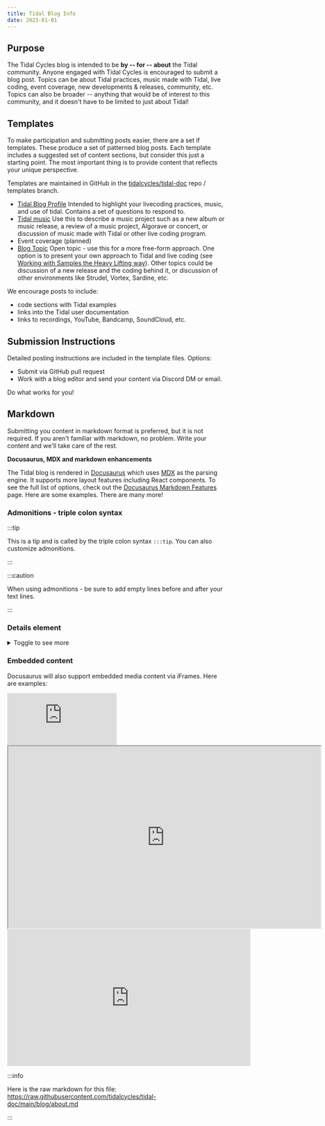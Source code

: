 ```yaml
---
title: Tidal Blog Info
date: 2023-01-01
---
```


## Purpose
The Tidal Cycles blog is intended to be **by -- for -- about** the Tidal community.
Anyone engaged with Tidal Cycles is encouraged to submit a blog post. Topics can be about Tidal practices, music made with Tidal, live coding, event coverage, new developments & releases, community, etc. Topics can also be broader -- anything that would be of interest to this community, and it doesn't have to be limited to just about Tidal!

## Templates
To make participation and submitting posts easier, there are a set if templates. These produce a set of patterned blog posts. Each template includes a suggested set of content sections, but consider this just a starting point. The most important thing is to provide content that reflects your unique perspective.

Templates are maintained in GitHub in the [tidalcycles/tidal-doc](https://github.com/tidalcycles/tidal-doc/) repo / templates branch.

- [Tidal Blog Profile](https://github.com/tidalcycles/tidal-doc/blob/templates/templates/blog_tidal_profile.md) Intended to highlight your livecoding practices, music, and use of tidal. Contains a set of questions to respond to.
- [Tidal music](https://github.com/tidalcycles/tidal-doc/blob/templates/templates/blog_tidal_music.md) Use this to describe a music project such as a new album or music release, a review of a music project, Algorave or concert, or discussion of music made with Tidal or other live coding program.
- Event coverage (planned)
- [Blog Topic](https://github.com/tidalcycles/tidal-doc/blob/templates/templates/blog_topic.md) Open topic - use this for a more free-form approach. One option is to present your own approach to Tidal and live coding (see [Working with Samples the Heavy Lifting way](https://tidalcycles.org/blog/tidal_profile_heavylifting)). Other topics could be discussion of a new release and the coding behind it, or discussion of other environments like Strudel, Vortex, Sardine, etc.

We encourage posts to include:
- code sections with Tidal examples
- links into the Tidal user documentation
- links to recordings, YouTube, Bandcamp, SoundCloud, etc.

## Submission Instructions
Detailed posting instructions are included in the template files. Options:
- Submit via GitHub pull request
- Work with a blog editor and send your content via Discord DM or email.

Do what works for you!

## Markdown
Submitting you content in markdown format is preferred, but it is not required. If you aren't familiar with markdown, no problem. Write your content and we'll take care of the rest.

**Docusaurus, MDX and markdown enhancements**

The Tidal blog is rendered in [Docusaurus](https://docusaurus.io/) which uses [MDX](https://mdxjs.com/) as the parsing engine. It supports more layout features including React components. To see the full list of options, check out the [Docusaurus Markdown Features](https://docusaurus.io/docs/markdown-features) page. Here are some examples. There are many more!

### Admonitions - triple colon syntax

:::tip

This is a tip and is called by the triple colon syntax `:::tip`. You can also customize admonitions.

:::

:::caution

When using admonitions - be sure to add empty lines before and after your text lines.

:::

### Details element

<details>
  <summary>Toggle to see more</summary>
  <div>
    <div>This is the detail revealed. This is useful for a long code block, allowing users flexibility in how they read through your post. </div>
    <br/>
  </div>
</details>

### Embedded content
Docusaurus will also support embedded media content via iFrames. Here are examples:

<iframe style="border: 0; width: 50%; height: 120px;" src="https://bandcamp.com/EmbeddedPlayer/album=2497832033/size=large/bgcol=ffffff/linkcol=0687f5/tracklist=false/artwork=small/track=1186964921/transparent=true/" seamless><a href="https://ghostchamb3r.bandcamp.com/album/necronom">NECRONOM by GhostChamb3r</a></iframe>  


<iframe width="720" height="420" src="https://www.youtube.com/embed/DNRZ6u2ksRI?start=65"> </iframe>

<iframe width="560" height="315" src="https://www.youtube.com/embed/t2KeNblKSFM" title="Digital Selves: DIY" frameborder="0" allow="accelerometer; autoplay; clipboard-write; encrypted-media; gyroscope; picture-in-picture; web-share" allowfullscreen></iframe>

:::info

Here is the raw markdown for this file: https://raw.githubusercontent.com/tidalcycles/tidal-doc/main/blog/about.md

:::
